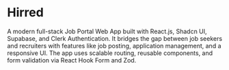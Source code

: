 # Hirred
A modern full-stack Job Portal Web App built with React.js, Shadcn UI, Supabase, and Clerk Authentication. It bridges the gap between job seekers and recruiters with features like job posting, application management, and a responsive UI. The app uses scalable routing, reusable components, and form validation via React Hook Form and Zod.
